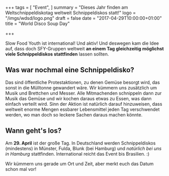 +++
tags = [
  "Event",
]
summary = "Dieses Jahr finden am Weltschnippeldiskotag weltweit Schnippeldiskos statt!"
logo = "/imgs/wdsd/logo.png"
draft = false
date = "2017-04-29T10:00:00+01:00"
title = "World Disco Soup Day"

+++

Slow Food Youth ist international! Und aktiv! Und deswegen kam die Idee auf, dass doch SFY-Gruppen weltweit **an einem Tag gleichzeitig möglichst viele Schnippeldiskos stattfinden** lassen sollten.

Was war nochmal eine Schnippeldisko?
---

Das sind öffentliche Protestaktionen, zu denen Gemüse besorgt wird, das sonst in die Mülltonne gewandert wäre. Wir kümmern uns zusätzlich um Musik und Brettchen und Messer. Alle Mitmachenden schnippeln dann zur Musik das Gemüse und wir kochen daraus etwas zu Essen, was dann einfach verteilt wird. Sinn der Aktion ist natürlich darauf hinzuweisen, dass weltweit enorme Mengen essbarer Lebensmittel jeden Tag verschwendet werden, wo man doch so leckere Sachen daraus machen könnte.

Wann geht's los?
---

Am **29. April** ist der große Tag. In Deutschland werden Schnippeldiskos (mindestens) in Münster, Fulda, Blunk (bei Hamburg) und *natürlich bei uns in Hamburg* stattfinden. International reicht das Event bis Brasilien. :)

Wir kümmern uns gerade um Ort und Zeit, aber merkt euch das Datum schon mal vor!
